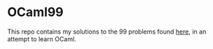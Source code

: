 # OCaml99

This repo contains my solutions to the 99 problems found [here](https://v2.ocaml.org/learn/tutorials/99problems.html), in an attempt to learn OCaml.
